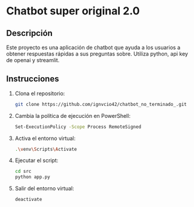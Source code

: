 # Chatbot super original 2.0

## Descripción
Este proyecto es una aplicación de chatbot que ayuda a los usuarios a obtener respuestas rápidas a sus preguntas sobre. Utiliza python, api key de openai y streamlit.

## Instrucciones
1. Clona el repositorio:
   ```bash
   git clone https://github.com/ignvcio42/chatbot_no_terminado_.git
   ```
2. Cambia la política de ejecución en PowerShell:
   ```bash
   Set-ExecutionPolicy -Scope Process RemoteSigned
   ```
3. Activa el entorno virtual:
   ```bash
   .\venv\Scripts\Activate
   ```
4. Ejecutar el script:
   ```bash
   cd src
   python app.py
   ```
5. Salir del entorno virtual:
    ```bash
    deactivate
    ```

